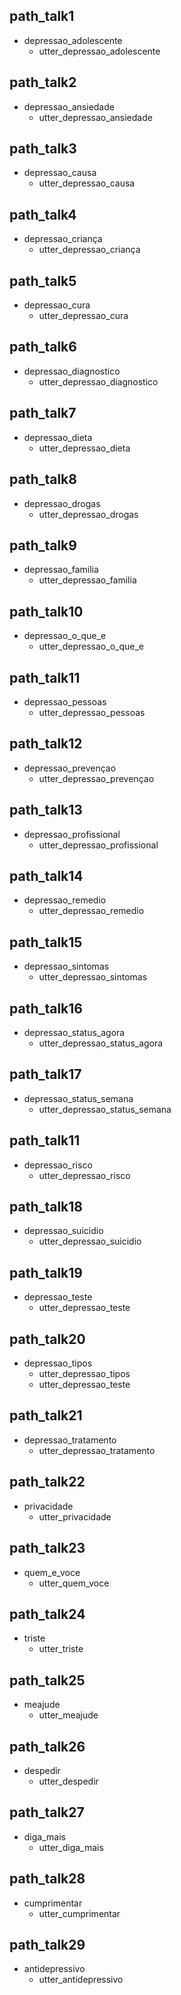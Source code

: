 ## path_talk1
* depressao_adolescente
   - utter_depressao_adolescente
   
## path_talk2
* depressao_ansiedade
   - utter_depressao_ansiedade
   
## path_talk3
* depressao_causa
   - utter_depressao_causa

## path_talk4
* depressao_criança
   - utter_depressao_criança

## path_talk5
* depressao_cura
   - utter_depressao_cura

## path_talk6
* depressao_diagnostico
   - utter_depressao_diagnostico 

## path_talk7
* depressao_dieta
   - utter_depressao_dieta

## path_talk8
* depressao_drogas
   - utter_depressao_drogas

## path_talk9
* depressao_familia
   - utter_depressao_familia

## path_talk10
* depressao_o_que_e
   - utter_depressao_o_que_e

## path_talk11
* depressao_pessoas
   - utter_depressao_pessoas

## path_talk12
* depressao_prevençao
   - utter_depressao_prevençao

## path_talk13
* depressao_profissional
   - utter_depressao_profissional

## path_talk14
* depressao_remedio
   - utter_depressao_remedio

## path_talk15
* depressao_sintomas
   - utter_depressao_sintomas

## path_talk16
* depressao_status_agora
   - utter_depressao_status_agora

## path_talk17
* depressao_status_semana
   - utter_depressao_status_semana

## path_talk11
* depressao_risco
   - utter_depressao_risco   
   
## path_talk18
* depressao_suicidio
   - utter_depressao_suicidio

## path_talk19
* depressao_teste
   - utter_depressao_teste

## path_talk20
* depressao_tipos
   - utter_depressao_tipos 
   - utter_depressao_teste  
   
## path_talk21
* depressao_tratamento
   - utter_depressao_tratamento 

## path_talk22
* privacidade
   - utter_privacidade

## path_talk23
* quem_e_voce
   - utter_quem_voce

## path_talk24
* triste
   - utter_triste

## path_talk25
* meajude
   - utter_meajude

## path_talk26
* despedir
   - utter_despedir

## path_talk27
* diga_mais
   - utter_diga_mais

## path_talk28
* cumprimentar
   - utter_cumprimentar

## path_talk29
* antidepressivo
   - utter_antidepressivo
   
   